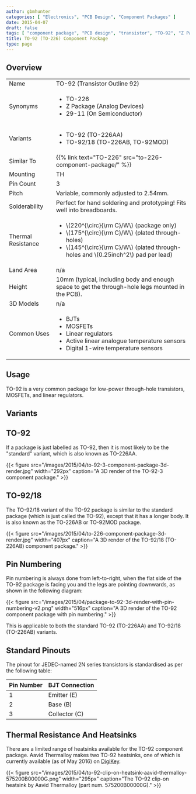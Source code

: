 ```yaml
---
author: gbmhunter
categories: [ "Electronics", "PCB Design", "Component Packages" ]
date: 2015-04-07
draft: false
tags: [ "component package", "PCB design", "transistor", "TO-92", "Z Package", "TO-226AA", "TO-226AB" ]
title: TO-92 (TO-226) Component Package
type: page
---
```


## Overview

<table>
  <tbody>
    <tr>
      <td>Name</td>
      <td>TO-92 (Transistor Outline 92)</td>
    </tr>
    <tr>
<td>Synonyms</td>
<td>
  <ul>
    <li>TO-226</li>
    <li>Z Package (Analog Devices)</li>
    <li>29-11 (On Semiconductor)</li>
  </ul>    
</td>
</tr>
<tr>
<td >Variants
</td>
<td >
    <ul>
        <li>TO-92 (TO-226AA)</li>
        <li>TO-92/18 (TO-226AB, TO-92MOD)</li>
    </ul>
</td>
</tr>
<tr>
<td>Similar To</td>
<td>{{% link text="TO-226" src="to-226-component-package/" %}}</td>
</tr>
<tr >
<td >Mounting</td>
<td >TH</td>
</tr>
<tr >
<td >Pin Count</td>
<td >3</td>
</tr>
<tr >
<td >Pitch</td>
<td >Variable, commonly adjusted to 2.54mm.
</td></tr><tr >
<td >Solderability
</td>
<td >Perfect for hand soldering and prototyping! Fits well into breadboards.
</td></tr><tr >
<td >Thermal Resistance
</td>
<td>
  <ul>
    <li>\(220^{\circ}{\rm C}/W\) (package only)</li>
    <li>\(175^{\circ}{\rm C}/W\) (plated through-holes)</li>
    <li>\(145^{\circ}{\rm C}/W\) (plated through-holes and \(0.25inch^2\) pad per lead)</li>
  </ul>
</td>
</tr>
<tr >
<td >Land Area</td>
<td >n/a</td>
</tr>
<tr >
<td >Height</td>
<td >10mm (typical, including body and enough space to get the through-hole legs mounted in the PCB).</td>
</tr>
<tr >
<td >3D Models</td>
<td >n/a</td>
</tr>
<tr >
<td >Common Uses</td>
<td>
  <ul>
    <li>BJTs</li>
    <li>MOSFETs</li>
    <li>Linear regulators</li>
    <li>Active linear analogue temperature sensors</li>
    <li>Digital 1-wire temperature sensors</li>
  </ul>
</td>
</tr>
</tbody>
</table>

## Usage

TO-92 is a very common package for low-power through-hole transistors, MOSFETs, and linear regulators.

## Variants

## TO-92

If a package is just labelled as TO-92, then it is most likely to be the "standard" variant, which is also known as TO-226AA.

{{< figure src="/images/2015/04/to-92-3-component-package-3d-render.jpg" width="292px" caption="A 3D render of the TO-92-3 component package."  >}}

## TO-92/18

The TO-92/18 variant of the TO-92 package is similar to the standard package (which is just called the TO-92), except that it has a longer body. It is also known as the TO-226AB or TO-92MOD package.

{{< figure src="/images/2015/04/to-226-component-package-3d-render.jpg" width="407px" caption="A 3D render of the TO-92/18 (TO-226AB) component package."  >}}

## Pin Numbering

Pin numbering is always done from left-to-right, when the flat side of the TO-92 package is facing you and the legs are pointing downwards, as shown in the following diagram:

{{< figure src="/images/2015/04/package-to-92-3d-render-with-pin-numbering-v2.png" width="516px" caption="A 3D render of the TO-92 component package with pin numbering."  >}}

This is applicable to both the standard TO-92 (TO-226AA) and TO-92/18 (TO-226AB) variants.

## Standard Pinouts

The pinout for JEDEC-named 2N series transistors is standardised as per the following table:

<table>
    <thead>
        <tr>
            <th>Pin Number</th>
            <th>BJT Connection</th>
        </tr>
    <tbody>
        <tr>
            <td>1</td>
            <td>Emitter (E)</td>
        </tr>
        <tr>
            <td>2</td>
            <td>Base (B)</td>
        </tr>
        <tr>
            <td>3</td>
            <td>Collector (C)</td>
        </tr>
    </tbody>
</table>

## Thermal Resistance And Heatsinks

There are a limited range of heatsinks available for the TO-92 component package. Aavid Thermalloy makes two TO-92 heatsinks, one of which is currently available (as of May 2016) on [DigiKey](http://www.digikey.com/product-detail/en/575200B00000G/HS251-ND/269309).

{{< figure src="/images/2015/04/to-92-clip-on-heatsink-aavid-thermalloy-575200B00000G.png" width="295px" caption="The TO-92 clip-on heatsink by Aavid Thermalloy (part num. 575200B00000G)."  >}}
